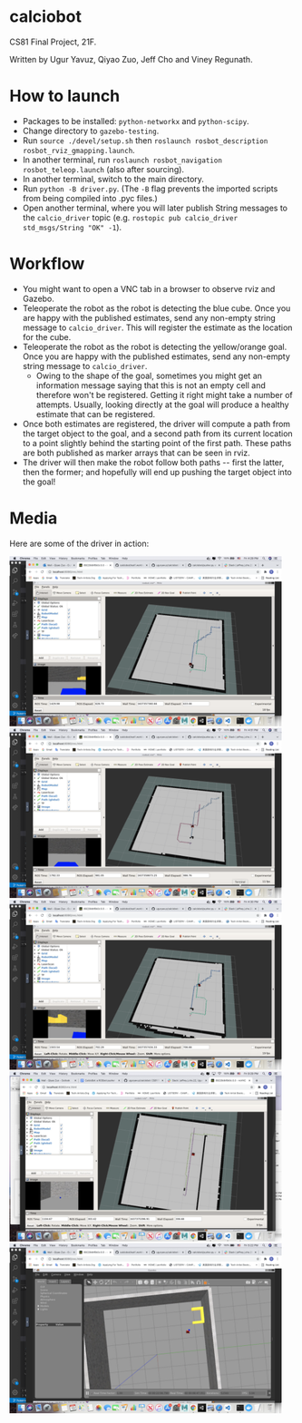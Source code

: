 # calciobot
CS81 Final Project, 21F.

Written by Ugur Yavuz, Qiyao Zuo, Jeff Cho and Viney Regunath.

# How to launch
* Packages to be installed: ``python-networkx`` and ``python-scipy``. 
* Change directory to ``gazebo-testing``. 
* Run ``source ./devel/setup.sh`` then ``roslaunch rosbot_description rosbot_rviz_gmapping.launch``.
* In another terminal, run ``roslaunch rosbot_navigation rosbot_teleop.launch`` (also after sourcing).
* In another terminal, switch to the main directory.
* Run ``python -B driver.py``. (The ``-B`` flag prevents the imported scripts from being compiled into .pyc files.)
* Open another terminal, where you will later publish String messages to the ``calcio_driver`` topic (e.g. ``rostopic pub calcio_driver std_msgs/String "OK" -1``).

# Workflow
* You might want to open a VNC tab in a browser to observe rviz and Gazebo.
* Teleoperate the robot as the robot is detecting the blue cube. Once you are happy with the published estimates, send any non-empty string message to ``calcio_driver``. This will register the estimate as the location for the cube.
* Teleoperate the robot as the robot is detecting the yellow/orange goal. Once you are happy with the published estimates, send any non-empty string message to ``calcio_driver``.
  * Owing to the shape of the goal, sometimes you might get an information message saying that this is not an empty cell and therefore won't be registered. Getting it right might take a number of attempts. Usually, looking directly at the goal will produce a healthy estimate that can be registered.
* Once both estimates are registered, the driver will compute a path from the target object to the goal, and a second path from its current location to a point slightly behind the starting point of the first path. These paths are both published as marker arrays that can be seen in rviz.
* The driver will then make the robot follow both paths -- first the latter, then the former; and hopefully will end up pushing the target object into the goal! 

# Media
Here are some of the driver in action:

<img width="480" alt="img1" src="https://github.com/uguryavuz/calciobot/raw/070150408c832bf535db384a57dc44032d5a3690/media/img1.png">
<img width="480" alt="img2" src="https://github.com/uguryavuz/calciobot/raw/070150408c832bf535db384a57dc44032d5a3690/media/img2.png">
<img width="480" alt="img3" src="https://github.com/uguryavuz/calciobot/raw/070150408c832bf535db384a57dc44032d5a3690/media/img4.png">
<img width="480" alt="image5.png" src="https://github.com/uguryavuz/calciobot/raw/070150408c832bf535db384a57dc44032d5a3690/media/image5.png">
<img width="480" alt="img4" src="https://github.com/uguryavuz/calciobot/raw/070150408c832bf535db384a57dc44032d5a3690/media/img3.png">
